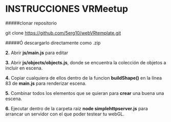 # INSTRUCCIONES VRMeetup

#####clonar repositorio

  git clone https://github.com/5erg10/webVRtemplate.git

#####Ó descargarlo directamente como .zip

**2.** Abrir **js/main.js** para editar

**3.** Abrir **js/objects/objects.js**, donde se encuentra la colección de objetos a incluir en escena.

**4.** Copiar cualquiera de ellos dentro de la funcion **buildShape()** en la línea 83 de **main.js** para renderizar escena.

**5.** Combinar todos los elementos que se quieran para **crear** una buena una escena.

**6.** Ejecutar dentro de la carpeta raiz **node simplehttpserver.js** para arrancar un servidor con el que poder testear tu webGL.
